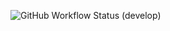 ![GitHub Workflow Status (develop)](https://img.shields.io/github/workflow/status/xxiiv02/sem/helloapp/develop?style=flat-square)